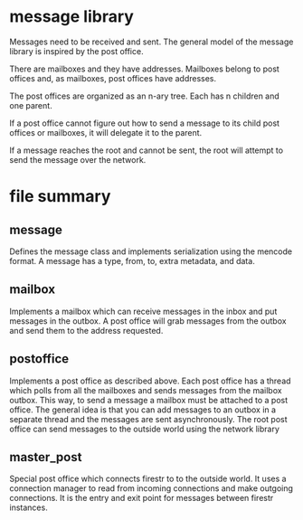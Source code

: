 message library
===================================================================

Messages need to be received and sent. The general model of the 
message library is inspired by the post office.

There are mailboxes and they have addresses. Mailboxes belong to
post offices and, as mailboxes, post offices have addresses.

The post offices are organized as an n-ary tree. Each has n children
and one parent.

If a post office cannot figure out how to send a message to its child
post offices or mailboxes, it will delegate it to the parent.

If a message reaches the root and cannot be sent, the root will
attempt to send the message over the network.

file summary
===================================================================

message     
-------------------------------------------------------------------

Defines the message class and implements serialization 
using the mencode format. A message has a type, from, to,
extra metadata, and data.

mailbox     
-------------------------------------------------------------------

Implements a mailbox which can receive messages in the
inbox and put messages in the outbox. A post office will
grab messages from the outbox and send them to the address
requested.

postoffice  
-------------------------------------------------------------------

Implements a post office as described above. Each post office
has a thread which polls from all the mailboxes and sends
messages from the mailbox outbox. This way, to send a message
a mailbox must be attached to a post office. The general idea
is that you can add messages to an outbox in a separate thread
and the messages are sent asynchronously. The root post office
can send messages to the outside world using the network library

master_post 
-------------------------------------------------------------------

Special post office which connects firestr to to the outside world.
It uses a connection manager to read from incoming connections 
and make outgoing connections. It is the entry and exit point for 
messages between firestr instances.
              
